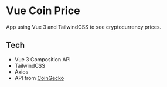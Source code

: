 # Vue Coin Price

App using Vue 3 and TailwindCSS to see cryptocurrency prices.

## Tech

- Vue 3 Composition API
- TailwindCSS
- Axios
- API from [CoinGecko](https://www.coingecko.com/en)
